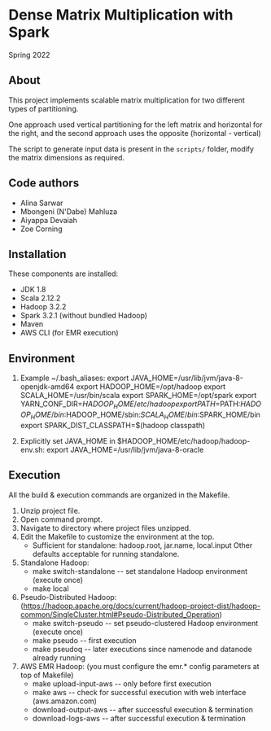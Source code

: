 # Dense Matrix Multiplication with Spark

Spring 2022

About
-----------

This project implements scalable matrix multiplication for two different types of partitioning.

One approach used vertical partitioning for the left matrix and horizontal for the right,
and the second approach uses the opposite (horizontal - vertical)

The script to generate input data is present in the `scripts/` folder, modify the matrix dimensions as required.

Code authors
-----------
- Alina Sarwar
- Mbongeni (N'Dabe) Mahluza
- Aiyappa Devaiah
- Zoe Corning

Installation
------------
These components are installed:
- JDK 1.8
- Scala 2.12.2
- Hadoop 3.2.2
- Spark 3.2.1 (without bundled Hadoop)
- Maven
- AWS CLI (for EMR execution)

Environment
-----------
1) Example ~/.bash_aliases:
   export JAVA_HOME=/usr/lib/jvm/java-8-openjdk-amd64
   export HADOOP_HOME=/opt/hadoop
   export SCALA_HOME=/usr/bin/scala
   export SPARK_HOME=/opt/spark
   export YARN_CONF_DIR=$HADOOP_HOME/etc/hadoop
   export PATH=$PATH:$HADOOP_HOME/bin:$HADOOP_HOME/sbin:$SCALA_HOME/bin:$SPARK_HOME/bin
   export SPARK_DIST_CLASSPATH=$(hadoop classpath)

2) Explicitly set JAVA_HOME in $HADOOP_HOME/etc/hadoop/hadoop-env.sh:
   export JAVA_HOME=/usr/lib/jvm/java-8-oracle

Execution
---------
All the build & execution commands are organized in the Makefile.
1) Unzip project file.
2) Open command prompt.
3) Navigate to directory where project files unzipped.
4) Edit the Makefile to customize the environment at the top.
   - Sufficient for standalone: hadoop.root, jar.name, local.input
   Other defaults acceptable for running standalone.
5) Standalone Hadoop:
   - make switch-standalone		-- set standalone Hadoop environment (execute once)
   - make local
6) Pseudo-Distributed Hadoop: (https://hadoop.apache.org/docs/current/hadoop-project-dist/hadoop-common/SingleCluster.html#Pseudo-Distributed_Operation)
   - make switch-pseudo			-- set pseudo-clustered Hadoop environment (execute once)
   - make pseudo					-- first execution
   - make pseudoq				-- later executions since namenode and datanode already running
7) AWS EMR Hadoop: (you must configure the emr.* config parameters at top of Makefile)
   - make upload-input-aws		-- only before first execution
   - make aws					-- check for successful execution with web interface (aws.amazon.com)
   - download-output-aws			-- after successful execution & termination
   - download-logs-aws			-- after successful execution & termination